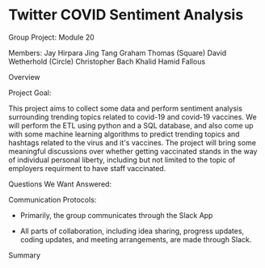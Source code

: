 # Twitter COVID Sentiment Analysis
Group Project: Module 20 


Members:
Jay Hirpara
Jing Tang
Graham Thomas (Square)
David Wetherhold (Circle)
Christopher Bach
Khalid Hamid Fallous

Overview



Project Goal:

This project aims to collect some data and perform sentiment analysis surrounding trending topics related to covid-19 and covid-19 vaccines. We will perform the ETL using python and a SQL database, and also come up with some machine learning algorithms to predict trending topics and hashtags related to the virus and it's vaccines.  The project will bring some meaningful discussions over whether getting vaccinated stands in the way of individual personal liberty, including but not limited to the topic of employers requirment to have staff vaccinated.



Questions We Want Answered:

Communication Protocols:
- Primarily, the group communicates through the Slack App

- All parts of collaboration, including idea sharing, progress updates, coding updates, and meeting arrangements, are made through Slack.


Summary
